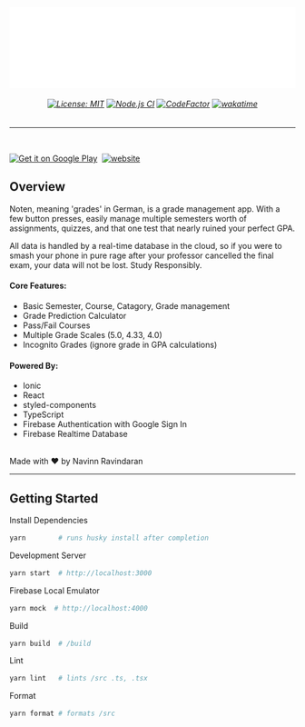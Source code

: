<div align="center">
  <img align="center" src="public/assets/banner.svg" />
</div>
<h6 align="center">
  
[![License: MIT](https://img.shields.io/badge/License-MIT-brightgreen.svg)](http://www.wtfpl.net/about/) [![Node.js CI](https://github.com/navn-r/noten/actions/workflows/firebase.yml/badge.svg?branch=main)](https://github.com/navn-r/noten/actions/workflows/firebase.yml)
[![CodeFactor](https://www.codefactor.io/repository/github/navn-r/noten/badge/main)](https://www.codefactor.io/repository/github/navn-r/noten/overview/main) [![wakatime](https://wakatime.com/badge/github/navn-r/noten.svg)](https://wakatime.com/badge/github/navn-r/noten)

</h6>

---

<br />


<a href='https://play.google.com/store/apps/details?id=com.noten&pcampaignid=pcampaignidMKT-Other-global-all-co-prtnr-py-PartBadge-Mar2515-1'><img height=50  alt='Get it on Google Play' src='https://upload.wikimedia.org/wikipedia/commons/7/78/Google_Play_Store_badge_EN.svg'/></a>&nbsp;&nbsp;<a href="https://noten-project.web.app"><img height=50 alt="website" src="https://user-images.githubusercontent.com/3104648/28969264-d14f6178-791b-11e7-9399-e7820d6aaa39.png" /></a>


## Overview

Noten, meaning 'grades' in German, is a grade management app. With a few button presses, easily manage multiple semesters worth of assignments, quizzes, and that one test that nearly ruined your perfect GPA.

All data is handled by a real-time database in the cloud, so if you were to smash your phone in pure rage after your professor cancelled the final exam, your data will not be lost. Study Responsibly.
<br />

#### Core Features:

  - Basic Semester, Course, Catagory, Grade management
  - Grade Prediction Calculator
  - Pass/Fail Courses
  - Multiple Grade Scales (5.0, 4.33, 4.0)
  - Incognito Grades (ignore grade in GPA calculations)

#### Powered By:

  - Ionic  
  - React
  - styled-components
  - TypeScript
  - Firebase Authentication with Google Sign In
  - Firebase Realtime Database

<br />
Made with ❤️ by Navinn Ravindaran

---

## Getting Started

Install Dependencies
```bash
yarn        # runs husky install after completion
```

Development Server
```bash
yarn start  # http://localhost:3000
```

Firebase Local Emulator 
```bash
yarn mock  # http://localhost:4000
```

Build
```bash
yarn build  # /build
```

Lint
```bash
yarn lint   # lints /src .ts, .tsx
```

Format
```bash
yarn format # formats /src
```
